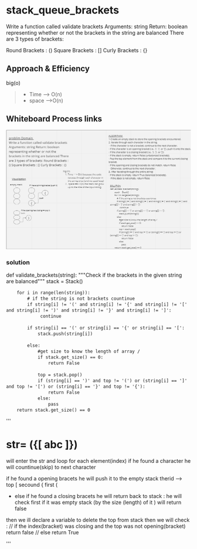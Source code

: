 # stack_queue_brackets 
Write a function called validate brackets
Arguments: string
Return: boolean
representing whether or not the brackets in the string are balanced
There are 3 types of brackets:

Round Brackets : ()
Square Brackets : []
Curly Brackets : {}

## Approach & Efficiency
big(o)
> - Time --> O(n) 
> - space -->O(n)




## Whiteboard Process links
![stack_queue_bracket](./assest/stack_bracket.png)


### solution 

def validate_brackets(string):
        """Check if the brackets in the given string are balanced"""
        stack = Stack()

        for i in range(len(string)):
            # if the string is not brackets countinue
            if string[i] != '(' and string[i] != '{' and string[i] != '[' and string[i] != ')' and string[i] != '}' and string[i] != ']':
                 continue
            
            if string[i] == '(' or string[i] == '{' or string[i] == '[':
                stack.push(string[i])

            else:
                #get size to know the length of array / 
                if stack.get_size() == 0:
                    return False
                
                top = stack.pop()
                if (string[i] == ')' and top != '(') or (string[i] == ']' and top != '[') or (string[i] == '}' and top != '{'):
                    return False
                else:
                    pass 
        return stack.get_size() == 0

'''
# str= ({[ abc ]})

will enter the str and loop for each element(index) if he found a character he will countinue(skip) to next character 

if he found a opening bracets he will push it to the empty stack 
therid --> top [
secound {
first (

- else if he found a closing bracets he will return back to stack :   he will check first if it was empty stack (by the size (length) of it ) will return false 

then we ill declare a variable to delete the top from stack 
then we will check :
// if the index(bracket) was closing and the top was not opening(bracket) return false 
// else return True

'''